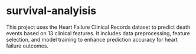# survival-analyisis
This project uses the Heart Failure Clinical Records dataset to predict death events based on 13 clinical features. It includes data preprocessing, feature selection, and model training to enhance prediction accuracy for heart failure outcomes.
